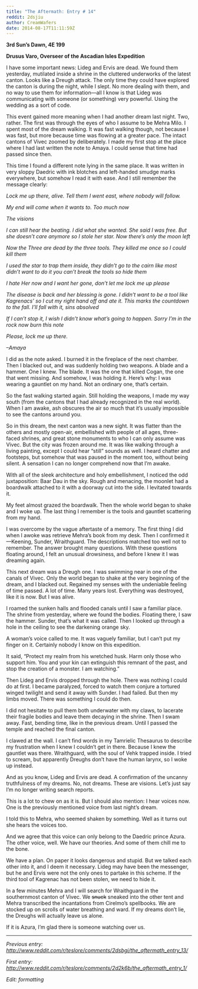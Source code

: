 ```yaml
---
title: "The Aftermath: Entry # 14"
reddit: 2dsjiu
author: CreamWafers
date: 2014-08-17T11:11:59Z
---
```


**3rd Sun’s Dawn, 4E 199**

**Drusus Varo, Overseer of the Ascadian Isles Expedition**

I have some important news: Lideg and Ervis are dead. We found them yesterday, mutilated inside a shrine in the cluttered underworks of the latest canton. Looks like a Dreugh attack. The only time they could have explored the canton is during the night, while I slept. No more dealing with them, and no way to use them for information—all I know is that Lideg was communicating with someone (or something) very powerful. Using the wedding as a sort of code.

This event gained more meaning when I had another dream last night. Two, rather. The first was through the eyes of who I assume to be Mehra Milo. I spent most of the dream walking. It was fast walking though, not because I was fast, but more because time was flowing at a greater pace. The intact cantons of Vivec zoomed by deliberately. I made my first stop at the place where I had last written the note to Amaya. I could sense that time had passed since then.

This time I found a different note lying in the same place. It was written in very sloppy Daedric with ink blotches and left-handed smudge marks everywhere, but somehow I read it with ease. And I still remember the message clearly:

*Lock me up there, alive. Tell them I went east, where nobody will follow.*

*My end will come when it wants to. Too much now*

*The visions*

*I can still hear the beating. I did what she wanted. She said I was free. But she doesn’t care anymore so I stole her star. Now there’s only the moon left*

*Now the Three are dead by the three tools. They killed me once so I could kill them*

*I used the star to trap them inside, they didn’t go to the cairn like most*        *didn’t want to do it you can’t break the tools so hide them*

*I hate Her now and I want her gone, don’t let me       lock me up please*

*The disease is back and her blessing is gone. I didn’t want to be a tool like Kagrenacs’ so I cut my right hand off and ate it. This marks the countdown to the fall. I’ll fall with it, sins absolved*

*If I can’t stop it, I wish I didn’t know what’s going to happen. Sorry I’m in the rock now burn this note*

*Please, lock me up there.*

*–Amaya*

I did as the note asked. I burned it in the fireplace of the next chamber. Then I blacked out, and was suddenly holding two weapons. A blade and a hammer. One I knew. The blade. It was the one that killed Cogan, the one that went missing. And somehow, I was holding it. Here’s why: I was wearing a gauntlet on my hand. Not an ordinary one, that’s certain.

So the fast walking started again. Still holding the weapons, I made my way south (from the cantons that I had already recognized in the real world). When I am awake, ash obscures the air so much that it’s usually impossible to see the cantons around you.

So in this dream, the next canton was a new sight. It was flatter than the others and mostly open-air, embellished with people of all ages, three-faced shrines, and great stone monuments to who I can only assume was Vivec. But the city was frozen around me. It was like walking through a living painting, except I could hear “still” sounds as well. I heard chatter and footsteps, but somehow that was paused in the moment too, without being silent. A sensation I can no longer comprehend now that I’m awake.

With all of the sleek architecture and holy embellishment, I noticed the odd juxtaposition: Baar Dau in the sky. Rough and menacing, the moonlet had a boardwalk attached to it with a doorway cut into the side. I levitated towards it.

My feet almost grazed the boardwalk. Then the whole world began to shake and I woke up. The last thing I remember is the tools and gauntlet scattering from my hand.

I was overcome by the vague aftertaste of a memory. The first thing I did when I awoke was retrieve Mehra’s book from my desk. Then I confirmed it—Keening, Sunder, Wraithguard. The descriptions matched too well not to remember. The answer brought many questions. With these questions floating around, I felt an unusual drowsiness, and before I knew it I was dreaming again.

This next dream was a Dreugh one. I was swimming near in one of the canals of Vivec. Only the world began to shake at the very beginning of the dream, and I blacked out. Regained my senses with the undeniable feeling of time passed. A lot of time. Many years lost. Everything was destroyed, like it is now. But I was alive.

I roamed the sunken halls and flooded canals until I saw a familiar place. The shrine from yesterday, where we found the bodies. Floating there, I saw the hammer. Sunder, that’s what it was called. Then I looked up through a hole in the ceiling to see the darkening orange sky.

A woman’s voice called to me. It was vaguely familiar, but I can’t put my finger on it. Certainly nobody I know on this expedition.

It said, “Protect my realm from his wretched husk. Harm only those who support him. You and your kin can extinguish this remnant of the past, and stop the creation of a monster. I am watching.”

Then Lideg and Ervis dropped through the hole. There was nothing I could do at first. I became paralyzed, forced to watch them conjure a tortured winged twilight and send it away with Sunder. I had failed. But then my limbs moved. There was something I could do then.

I did not hesitate to pull them both underwater with my claws, to lacerate their fragile bodies and leave them decaying in the shrine. Then I swam away. Fast, bending time, like in the previous dream. Until I passed the temple and reached the final canton.

I clawed at the wall. I can’t find words in my Tamrielic Thesaurus to describe my frustration when I knew I couldn’t get in there. Because I knew the gauntlet was there. Wraithguard, with the soul of Vehk trapped inside. I tried to scream, but apparently Dreughs don’t have the human larynx, so I woke up instead.

And as you know, Lideg and Ervis are dead. A confirmation of the uncanny truthfulness of my dreams. No, not dreams. These are visions. Let’s just say I’m no longer writing search reports.

This is a lot to chew on as it is. But I should also mention: I hear voices now. One is the previously mentioned voice from last night’s dream.

I told this to Mehra, who seemed shaken by something. Well as it turns out she hears the voices too.

And we agree that this voice can only belong to the Daedric prince Azura. The other voice, well. We have our theories. And some of them chill me to the bone.

We have a plan. On paper it looks dangerous and stupid. But we talked each other into it, and I deem it necessary. Lideg may have been the messenger, but he and Ervis were not the only ones to partake in this scheme. If the third tool of Kagrenac has not been stolen, we need to hide it.

In a few minutes Mehra and I will search for Wraithguard in the southernmost canton of Vivec. We ~~snuck~~ sneaked into the other tent and Mehra transcribed the incantations from Cirelmo’s spellbooks. We are stocked up on scrolls of water breathing and ward. If my dreams don’t lie, the Dreughs will actually leave us alone.

If it is Azura, I’m glad there is someone watching over us.

--------------------------------------------------------------------------

*Previous entry: http://www.reddit.com/r/teslore/comments/2dsbgi/the_aftermath_entry_13/*

*First entry: http://www.reddit.com/r/teslore/comments/2d2k6b/the_aftermath_entry_1/*

*Edit: formatting*

